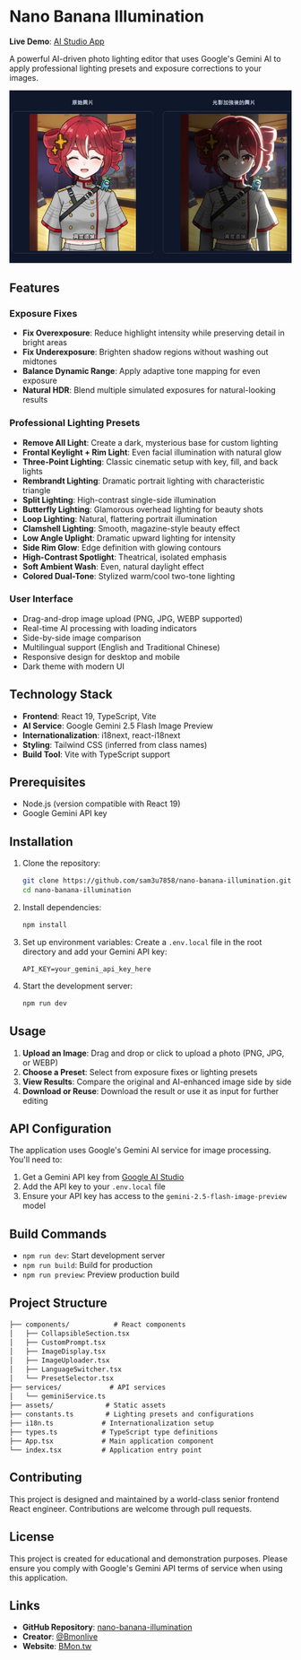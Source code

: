 # Nano Banana Illumination

**Live Demo**: [AI Studio App](https://ai.studio/apps/drive/1xe5kL2n2E2D02VwKio2qQVh23KR6KPuW)

A powerful AI-driven photo lighting editor that uses Google's Gemini AI to apply professional lighting presets and exposure corrections to your images.

![Demo](./assets/demo.png)

## Features

### Exposure Fixes

- **Fix Overexposure**: Reduce highlight intensity while preserving detail in bright areas
- **Fix Underexposure**: Brighten shadow regions without washing out midtones
- **Balance Dynamic Range**: Apply adaptive tone mapping for even exposure
- **Natural HDR**: Blend multiple simulated exposures for natural-looking results

### Professional Lighting Presets

- **Remove All Light**: Create a dark, mysterious base for custom lighting
- **Frontal Keylight + Rim Light**: Even facial illumination with natural glow
- **Three-Point Lighting**: Classic cinematic setup with key, fill, and back lights
- **Rembrandt Lighting**: Dramatic portrait lighting with characteristic triangle
- **Split Lighting**: High-contrast single-side illumination
- **Butterfly Lighting**: Glamorous overhead lighting for beauty shots
- **Loop Lighting**: Natural, flattering portrait illumination
- **Clamshell Lighting**: Smooth, magazine-style beauty effect
- **Low Angle Uplight**: Dramatic upward lighting for intensity
- **Side Rim Glow**: Edge definition with glowing contours
- **High-Contrast Spotlight**: Theatrical, isolated emphasis
- **Soft Ambient Wash**: Even, natural daylight effect
- **Colored Dual-Tone**: Stylized warm/cool two-tone lighting

### User Interface

- Drag-and-drop image upload (PNG, JPG, WEBP supported)
- Real-time AI processing with loading indicators
- Side-by-side image comparison
- Multilingual support (English and Traditional Chinese)
- Responsive design for desktop and mobile
- Dark theme with modern UI

## Technology Stack

- **Frontend**: React 19, TypeScript, Vite
- **AI Service**: Google Gemini 2.5 Flash Image Preview
- **Internationalization**: i18next, react-i18next
- **Styling**: Tailwind CSS (inferred from class names)
- **Build Tool**: Vite with TypeScript support

## Prerequisites

- Node.js (version compatible with React 19)
- Google Gemini API key

## Installation

1. Clone the repository:

   ```bash
   git clone https://github.com/sam3u7858/nano-banana-illumination.git
   cd nano-banana-illumination
   ```

2. Install dependencies:

   ```bash
   npm install
   ```

3. Set up environment variables:
   Create a `.env.local` file in the root directory and add your Gemini API key:

   ```
   API_KEY=your_gemini_api_key_here
   ```

4. Start the development server:
   ```bash
   npm run dev
   ```

## Usage

1. **Upload an Image**: Drag and drop or click to upload a photo (PNG, JPG, or WEBP)
2. **Choose a Preset**: Select from exposure fixes or lighting presets
3. **View Results**: Compare the original and AI-enhanced image side by side
4. **Download or Reuse**: Download the result or use it as input for further editing

## API Configuration

The application uses Google's Gemini AI service for image processing. You'll need to:

1. Get a Gemini API key from [Google AI Studio](https://ai.google.dev/)
2. Add the API key to your `.env.local` file
3. Ensure your API key has access to the `gemini-2.5-flash-image-preview` model

## Build Commands

- `npm run dev`: Start development server
- `npm run build`: Build for production
- `npm run preview`: Preview production build

## Project Structure

```
├── components/           # React components
│   ├── CollapsibleSection.tsx
│   ├── CustomPrompt.tsx
│   ├── ImageDisplay.tsx
│   ├── ImageUploader.tsx
│   ├── LanguageSwitcher.tsx
│   └── PresetSelector.tsx
├── services/            # API services
│   └── geminiService.ts
├── assets/             # Static assets
├── constants.ts        # Lighting presets and configurations
├── i18n.ts            # Internationalization setup
├── types.ts           # TypeScript type definitions
├── App.tsx            # Main application component
└── index.tsx          # Application entry point
```

## Contributing

This project is designed and maintained by a world-class senior frontend React engineer. Contributions are welcome through pull requests.

## License

This project is created for educational and demonstration purposes. Please ensure you comply with Google's Gemini API terms of service when using this application.

## Links

- **GitHub Repository**: [nano-banana-illumination](https://github.com/sam3u7858/nano-banana-illumination)
- **Creator**: [@Bmonlive](https://www.youtube.com/@bmonlive)
- **Website**: [BMon.tw](https://bmon.tw/a)
